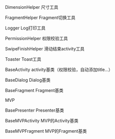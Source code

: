 
DimensionHelper 尺寸工具

FragmentHelper Fragment切换工具

Logger  Log打印工具

PermissionHelper    权限校验工具

SwipeFinishHelper   滑动结束activity工具

Toaster Toast工具



BaseActivity activity基类（权限校验，自动添加title...）

BaseDialog Dialog基类

BaseFragment Fragment基类




MVP

BasePresenter Presenter基类

BaseMVPActivity MVP的Activity基类

BaseMVPFragment MVP的Fragment基类